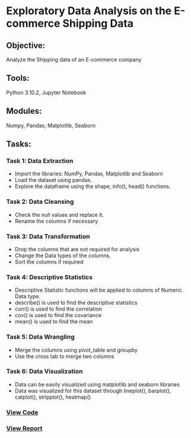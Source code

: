 # Exploratory Data Analysis on the E-commerce Shipping Data 
## Objective:
Analyze the Shipping data of an E-commerce company
## Tools: 
Python 3.10.2, Jupyter Notebook
## Modules:
Numpy, Pandas, Matplotlib, Seaborn
## Tasks:
### Task 1: Data Extraction
* Import the libraries: NumPy, Pandas, Matplotlib and Seaborn  
* Load the dataset using pandas.
* Explore the dataframe using the shape, info(), head() functions.
### Task 2: Data Cleansing
* Check the null values and replace it.
* Rename the columns if necessary
### Task 3: Data Transformation
* Drop the columns that are not required for analysis
* Change the Data types of the columns.
* Sort the columns if required
### Task 4: Descriptive Statistics
* Descriptive Statistic functions will be applied to columns of Numeric Data type.
* describe() is used to find the descriptive statistics
* corr() is used to find the correlation
* cov() is used to find the covariance
* mean() is used to find the mean
### Task 5: Data Wrangling
* Merge the columns using pivot_table and groupby 
* Use the cross tab to merge two columns
### Task 6: Data Visualization
* Data can be easily visualized using matplotlib and seaborn libraries
* Data was visualized for this dataset through lineplot(), barplot(), catplot(), stripplot(), heatmap()
### [View Code](https://github.com/xavierina12/Data-Analytics/blob/main/Projects/PROJECT:%20E-Commerce%20Shipping%20Data%20Analysis/E-COMMERCE%20SHIPPING%20DATA%20ANALYSIS.ipynb)
### [View Report](https://github.com/xavierina12/Data-Analytics/blob/main/Projects/PROJECT:%20E-Commerce%20Shipping%20Data%20Analysis/Report.pdf)
